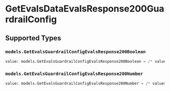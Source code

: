 # GetEvalsDataEvalsResponse200GuardrailConfig


## Supported Types

### `models.GetEvalsGuardrailConfigEvalsResponse200Boolean`

```python
value: models.GetEvalsGuardrailConfigEvalsResponse200Boolean = /* values here */
```

### `models.GetEvalsGuardrailConfigEvalsResponse200Number`

```python
value: models.GetEvalsGuardrailConfigEvalsResponse200Number = /* values here */
```

